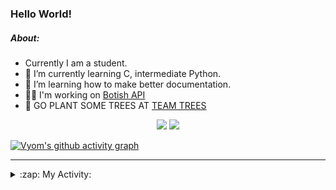### Hello World!

##### About:
- Currently I am a student.
- 🌱 I’m currently learning C, intermediate Python.
- 🌱 I’m learning how to make better documentation.
- 👨‍💻 I'm working on [Botish API](https://github.com/Vyvy-vi/api)
- 🌱 GO PLANT SOME TREES AT [TEAM TREES](https://teamtrees.org/)

<p align="center">
  <a href="https://twitter.com/Vyvy_viM"><img target="_blank" src="https://img.shields.io/badge/twitter%20@Vyvy_viM-0D95E8?style=for-the-badge&logo=twitter&logoColor=white"/></a> 
  <a href="https://vyvy-vi.github.io/portfolio"><img target="_blank" src="https://img.shields.io/badge/-I_love_open_source-green?style=for-the-badge&logo=github&logoColor=black"/></a> 
</p>

[![Vyom's github activity graph](https://activity-graph.herokuapp.com/graph?username=Vyvy-vi)](https://github.com/ashutosh00710/github-readme-activity-graph)

---
<details>
  <summary>:zap: My Activity:</summary>
  
<!--START_SECTION:waka-->
![Code Time](http://img.shields.io/badge/Code%20Time-672%20hrs%2052%20mins-blue)

**I'm a Night 🦉** 

```text
🌞 Morning    49 commits     ██░░░░░░░░░░░░░░░░░░░░░░░   8.57% 
🌆 Daytime    138 commits    ██████░░░░░░░░░░░░░░░░░░░   24.13% 
🌃 Evening    178 commits    ███████░░░░░░░░░░░░░░░░░░   31.12% 
🌙 Night      207 commits    █████████░░░░░░░░░░░░░░░░   36.19%

```
📅 **I'm Most Productive on Sunday** 

```text
Monday       58 commits     ██░░░░░░░░░░░░░░░░░░░░░░░   10.14% 
Tuesday      97 commits     ████░░░░░░░░░░░░░░░░░░░░░   16.96% 
Wednesday    88 commits     ███░░░░░░░░░░░░░░░░░░░░░░   15.38% 
Thursday     71 commits     ███░░░░░░░░░░░░░░░░░░░░░░   12.41% 
Friday       58 commits     ██░░░░░░░░░░░░░░░░░░░░░░░   10.14% 
Saturday     66 commits     ███░░░░░░░░░░░░░░░░░░░░░░   11.54% 
Sunday       134 commits    █████░░░░░░░░░░░░░░░░░░░░   23.43%

```


📊 **This Week I Spent My Time On** 

```text
🔥 Editors: 
VS Code                  10 hrs 35 mins      ██████████████░░░░░░░░░░░   58.79% 
Vim                      7 hrs 25 mins       ██████████░░░░░░░░░░░░░░░   41.21%

🐱‍💻 Projects: 
praise_backend_js        5 hrs 43 mins       ████████░░░░░░░░░░░░░░░░░   31.79% 
file-utils               5 hrs 23 mins       ███████░░░░░░░░░░░░░░░░░░   29.9% 
faceapp-backend          3 hrs 49 mins       █████░░░░░░░░░░░░░░░░░░░░   21.23% 
Unknown Project          1 hr 37 mins        ██░░░░░░░░░░░░░░░░░░░░░░░   8.99% 
botish-api               33 mins             ░░░░░░░░░░░░░░░░░░░░░░░░░   3.09%

```


 Last Updated on 19/03/2022 07:04:06 UTC
<!--END_SECTION:waka-->
</details>
